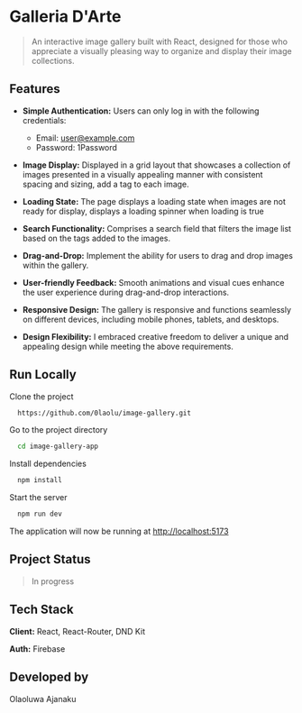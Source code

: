 
# Galleria D'Arte

> An interactive image gallery built with React, designed for those who appreciate a visually pleasing way to organize and display their image collections.

## Features

- **Simple Authentication:** Users can only log in with the following credentials:
  - Email: <user@example.com>
  - Password: 1Password

- **Image Display:** Displayed in a grid layout that showcases a collection of images presented in a visually appealing manner with consistent spacing and sizing, add a tag to each image.

- **Loading State:** The page displays a loading state when images are not ready for display, displays a loading spinner when loading is true

- **Search Functionality:** Comprises a search field that filters the image list based on the tags added to the images.

- **Drag-and-Drop:** Implement the ability for users to drag and drop images within the gallery.

- **User-friendly Feedback:** Smooth animations and visual cues enhance the user experience during drag-and-drop interactions.

- **Responsive Design:** The gallery is responsive and functions seamlessly on different devices, including mobile phones, tablets, and desktops.

- **Design Flexibility:** I embraced creative freedom to deliver a unique and appealing design while meeting the above requirements.

## Run Locally

Clone the project

```bash
  https://github.com/0laolu/image-gallery.git
```

Go to the project directory

```bash
  cd image-gallery-app 
```

Install dependencies

```bash
  npm install
```

Start the server

```bash
  npm run dev
```

The application will now be running at <http://localhost:5173>

## Project Status
> In progress

## Tech Stack

**Client:** React, React-Router, DND Kit

**Auth:** Firebase


## Developed by
Olaoluwa Ajanaku
